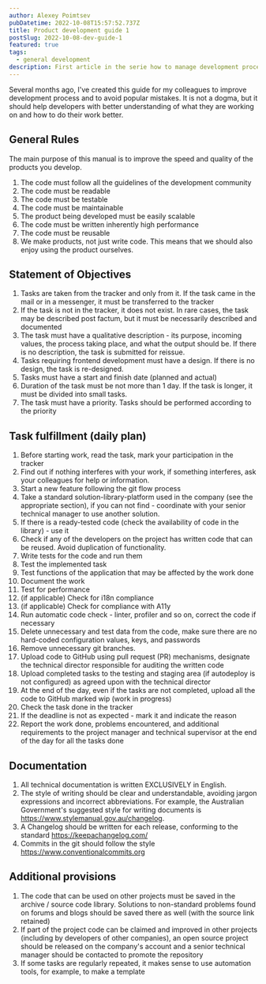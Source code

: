 ```yaml
---
author: Alexey Poimtsev
pubDatetime: 2022-10-08T15:57:52.737Z
title: Product development guide 1
postSlug: 2022-10-08-dev-guide-1
featured: true
tags:
  - general development
description: First article in the serie how to manage development processes
---
```


Several months ago, I've created this guide for my colleagues to improve development process and to avoid popular mistakes. It is not a dogma, but it should help developers with better understanding of what they are working on and how to do their work better.

## General Rules

The main purpose of this manual is to improve the speed and quality of the products you develop.

1. The code must follow all the guidelines of the development community
2. The code must be readable
3. The code must be testable
4. The code must be maintainable
5. The product being developed must be easily scalable
6. The code must be written inherently high performance
7. The code must be reusable
8. We make products, not just write code. This means that we should also enjoy using the product ourselves.

## Statement of Objectives

1. Tasks are taken from the tracker and only from it. If the task came in the mail or in a messenger, it must be transferred to the tracker
2. If the task is not in the tracker, it does not exist. In rare cases, the task may be described post factum, but it must be necessarily described and documented
3. The task must have a qualitative description - its purpose, incoming values, the process taking place, and what the output should be. If there is no description, the task is submitted for reissue.
4. Tasks requiring frontend development must have a design. If there is no design, the task is re-designed.
5. Tasks must have a start and finish date (planned and actual)
6. Duration of the task must be not more than 1 day. If the task is longer, it must be divided into small tasks.
7. The task must have a priority. Tasks should be performed according to the priority

## Task fulfillment (daily plan)

1. Before starting work, read the task, mark your participation in the tracker
2. Find out if nothing interferes with your work, if something interferes, ask your colleagues for help or information.
3. Start a new feature following the git flow process
4. Take a standard solution-library-platform used in the company (see the appropriate section), if you can not find - coordinate with your senior technical manager to use another solution.
5. If there is a ready-tested code (check the availability of code in the library) - use it
6. Check if any of the developers on the project has written code that can be reused. Avoid duplication of functionality.
7. Write tests for the code and run them
8. Test the implemented task
9. Test functions of the application that may be affected by the work done
10. Document the work
11. Test for performance
12. (if applicable) Check for i18n compliance
13. (if applicable) Check for compliance with A11y
14. Run automatic code check - linter, profiler and so on, correct the code if necessary
15. Delete unnecessary and test data from the code, make sure there are no hard-coded configuration values, keys, and passwords
16. Remove unnecessary git branches.
17. Upload code to GitHub using pull request (PR) mechanisms, designate the technical director responsible for auditing the written code
18. Upload completed tasks to the testing and staging area (if autodeploy is not configured) as agreed upon with the technical director
19. At the end of the day, even if the tasks are not completed, upload all the code to GitHub marked wip (work in progress)
20. Check the task done in the tracker
21. If the deadline is not as expected - mark it and indicate the reason
22. Report the work done, problems encountered, and additional requirements to the project manager and technical supervisor at the end of the day for all the tasks done

## Documentation

1. All technical documentation is written EXCLUSIVELY in English.
2. The style of writing should be clear and understandable, avoiding jargon expressions and incorrect abbreviations. For example, the Australian Government's suggested style for writing documents is https://www.stylemanual.gov.au/changelog.
3. A Changelog should be written for each release, conforming to the standard https://keepachangelog.com/
4. Commits in the git should follow the style https://www.conventionalcommits.org

## Additional provisions

1. The code that can be used on other projects must be saved in the archive / source code library. Solutions to non-standard problems found on forums and blogs should be saved there as well (with the source link retained)
2. If part of the project code can be claimed and improved in other projects (including by developers of other companies), an open source project should be released on the company's account and a senior technical manager should be contacted to promote the repository
3. If some tasks are regularly repeated, it makes sense to use automation tools, for example, to make a template
